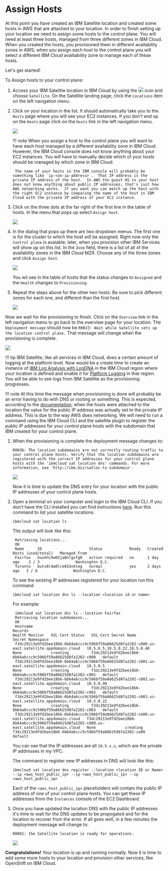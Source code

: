 # Assign Hosts

At this point you have created an IBM Satellite location and created some hosts in AWS that are attached to your location.  In order to finish setting up your location we need to assign some hosts to the control plane.  You will need at least three hosts, managed from three different zones in IBM Cloud.  When you created the hosts, you provisioned them in different availability zones in AWS; when you assign each host to the control plane you will select a different IBM Cloud availiability zone to manage each of these hosts.

Let's get started!

To Assign hosts to your control plane:

1. Access your IBM Satellite location in IBM Cloud by using the ![](../../images/hamburger.png) icon and choose `Satellite`.  On the Satellite landing page, click the `Locations` item on the left navigation menu.

1. Click on your location in the list.  It should automatically take you to the `Hosts` page where you will see your EC2 instances.  If you don't end up on the `Hosts` page click on the `Hosts` link in the left navigation menu.

    ![](images/cp-hosts-attached.png)

    !!! note
        When you assign a host to the control plane you will want to have each host managed by a different availability zone in IBM Cloud.  However, the IBM Cloud console does not know anything about your EC2 instances.  You will have to manually decide which of your hosts should be managed by which zone in IBM Cloud.  

        The name of your hosts in the IBM console will probably be something like `ip-<an-ip-address>`.  That IP address is the private IP address of the host.  In AWS the guest OS in your host does not know anything about public IP addresses; that's just how AWS networking works.  If you want you can match up the host with the right EC2 instance by comparing the name of the host in IBM Cloud with the private IP address of your EC2 instance.

1. Click on the three dots at the far right of the first line in the table of hosts. In the menu that pops up select `Assign host`.

    ![](images/cp-assign-host.png)

1. In the dialog that pops up there are two dropdown menus.  The first one is for the cluster to which the host will be assigned.  Right now only the `Control plane` is avaiable; later, when you provision other IBM Services will show up on this list.  In the `Zone` field, there is a list of all of the availability zones in the IBM Cloud MZR.  Choose any of the three zones and click `Assign host`.

    ![](images/cp-managed-from-zone.png)

    You wil see in the table of hosts that the status changes to `Assigned` and the `Health` changes to `Provisioning`.  

1. Repeat the steps above for the other two hosts.  Be sure to pick different zones for each one, and different than the first host.

    ![](images/cp-hosts-provisioning.png)

Now we wait for the provisioning to finish.  Click on the `Overview` link in the left navigation menu to go back to the overview page for your location.  The `Deployment message` should now be `R0023: Wait while Satellite sets up the location control plane.`  That message will change when the provisioning is complete.

![](images/location-provisioning-details.png)

!!! tip
    IBM Satellite, like all services in IBM Cloud, does a certain amount of logging at the platform level.  Now would be a create time to create an instance of [IBM Log Analysis with LogDNA](https://cloud.ibm.com/catalog/services/ibm-log-analysis-with-logdna?callback=%2Fobserve%2Flogging%2Fcreate) in the IBM Cloud region where your location is defined and enable it for [Platform Logging](https://cloud.ibm.com/docs/Log-Analysis-with-LogDNA?topic=Log-Analysis-with-LogDNA-config_svc_logs) in that region.  You will be able to see logs from IBM Satellite as the provisioning progresses.

!!! note
    At this time the message when provisioning is done will probably be an error having to do with DNS or routing or something.  This is expected, according to the [documentation](https://cloud.ibm.com/docs/satellite?topic=satellite-providers#aws-reqs-dns-control-plane); when the hosts were attached to the location the value for the public IP address was actually set to the private IP address.  This is due to the way AWS does networking.  We will need to run a command using the IBM Cloud CLI and the satellite plugin to register the public IP addresses for your control plane hosts with the subdomain that IBM created for your control plane.

1. When the provisioning is complete the deployment message changes to:

     `R0036: The location subdomains are not correctly routing traffic to your control plane hosts. Verify that the location subdomains are registered with the correct IP addresses for your control plane hosts with the 'ibmcloud sat location dns' commands. For more information, see 'http://ibm.biz/satloc-ts-subdomain'.`

     ![](images/location-dns-issue-status.png)

     Now it is time to update the DNS entry for your location with the public IP addresses of your control plane hosts.

1. Open a terminal on your computer and login to the IBM Cloud CLI.  If you don't have the CLI installed you can find instructions [here](https://cloud.ibm.com/docs/cli?topic=cli-install-ibmcloud-cli).  Run this command to list your satellite locations:

    `ibmcloud sat location ls`

    The output will look like this:


        Retrieving locations...
        OK
        Name      ID                     Status            Ready   Created      Hosts (used/total)   Managed From   
        Fairfax   buukhi9w02ja0nlgvfg0   action required   no      1 day ago    3 / 3                Washington D.C.   
        Toronto   butv8rdw0lre015nkteg   normal            yes     2 days ago   3 / 6                Washington D.C.   
    
    To see the existing IP addresses registered for your location run this command:

    `ibmcloud sat location dns ls --location <location id or name>`

    For example:

        ibmcloud sat location dns ls --location Fairfax
        Retrieving location subdomains...
        OK
        Hostname                                                                                        Records                                                                                         Health Monitor   SSL Cert Status   SSL Cert Secret Name                                          Secret Namespace   
        f3dc29213e9fd2bee18b6-6b64a6ccc9c596bf59a86625d8fa2202-c000.us-east.satellite.appdomain.cloud   10.5.0.5,10.5.0.22,10.5.0.40                                                                    None             creating          f3dc29213e9fd2bee18b6-6b64a6ccc9c596bf59a86625d8fa2202-c000   default   
        f3dc29213e9fd2bee18b6-6b64a6ccc9c596bf59a86625d8fa2202-c001.us-east.satellite.appdomain.cloud   10.5.0.5                                                                                        None             creating          f3dc29213e9fd2bee18b6-6b64a6ccc9c596bf59a86625d8fa2202-c001   default   
        f3dc29213e9fd2bee18b6-6b64a6ccc9c596bf59a86625d8fa2202-c002.us-east.satellite.appdomain.cloud   10.5.0.40                                                                                       None             creating          f3dc29213e9fd2bee18b6-6b64a6ccc9c596bf59a86625d8fa2202-c002   default   
        f3dc29213e9fd2bee18b6-6b64a6ccc9c596bf59a86625d8fa2202-c003.us-east.satellite.appdomain.cloud   10.5.0.22                                                                                       None             creating          f3dc29213e9fd2bee18b6-6b64a6ccc9c596bf59a86625d8fa2202-c003   default   
        f3dc29213e9fd2bee18b6-6b64a6ccc9c596bf59a86625d8fa2202-ce00.us-east.satellite.appdomain.cloud   f3dc29213e9fd2bee18b6-6b64a6ccc9c596bf59a86625d8fa2202-c000.us-east.satellite.appdomain.cloud   None             creating          f3dc29213e9fd2bee18b6-6b64a6ccc9c596bf59a86625d8fa2202-ce00   default   

    You can see that the IP addresses are all `10.5.x.x`, which are the private IP addresses in my VPC.

    The command to register new IP addresses in DNS will look like this:

    `ibmcloud sat location dns register --location <location ID or Name> --ip <aws_host_public_ip> --ip <aws_host_public_ip> --ip <aws_host_public_ip>`

    Each of the `<aws_host_public_ip>` placeholders will contain the public IP address of one of your control plane hosts.  You can get these IP addresses from the `Instances` console of the EC2 Dashboard.

1. Once you have updated the location DNS with the public IP addresses it's time to wait for the DNS updates to be propogated and for the location to recover from the error.  If all goes well, in a few minutes the deployment message will change to:

    `R0001: the Satellite location is ready for operations.`

    ![](images/location-ready.png)

**Congratulations!** Your location is up and running normally.  Now it is time to add some more hosts to your location and provision other services, like OpenShift on IBM Cloud.